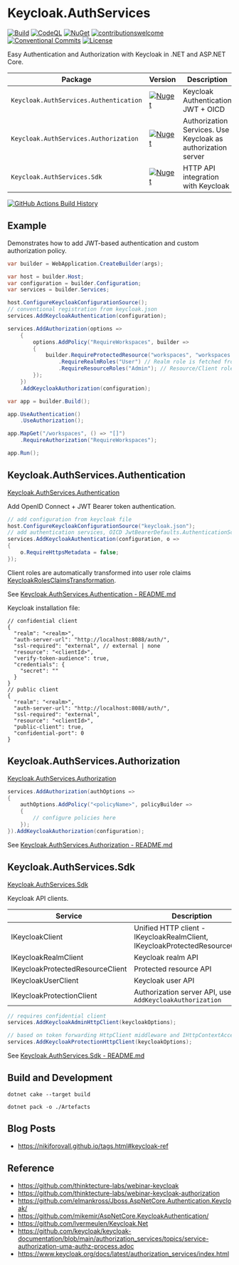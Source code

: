 # Keycloak.AuthServices

[![Build](https://github.com/NikiforovAll/keycloak-authorization-services-dotnet/actions/workflows/build.yml/badge.svg?branch=main)](https://github.com/NikiforovAll/keycloak-authorization-services-dotnet/actions/workflows/build.yml)
[![CodeQL](https://github.com/NikiforovAll/keycloak-authorization-services-dotnet/actions/workflows/codeql-analysis.yml/badge.svg)](https://github.com/NikiforovAll/keycloak-authorization-services-dotnet/actions/workflows/codeql-analysis.yml)
[![NuGet](https://img.shields.io/nuget/dt/Keycloak.AuthServices.Authentication.svg)](https://nuget.org/packages/Keycloak.AuthServices.Authentication)
[![contributionswelcome](https://img.shields.io/badge/contributions-welcome-brightgreen.svg?style=flat)](https://github.com/nikiforovall/keycloak-authorization-services-dotnet)
[![Conventional Commits](https://img.shields.io/badge/Conventional%20Commits-1.0.0-yellow.svg)](https://conventionalcommits.org)
[![License](https://img.shields.io/badge/license-MIT-blue.svg)](https://github.com/nikiforovall/keycloak-authorization-services-dotnet/blob/main/LICENSE.md)

Easy Authentication and Authorization with Keycloak in .NET and ASP.NET Core.

| Package                                | Version                                                                                                                                              | Description                                                  |
|----------------------------------------|------------------------------------------------------------------------------------------------------------------------------------------------------|--------------------------------------------------------------|
| `Keycloak.AuthServices.Authentication` | [![Nuget](https://img.shields.io/nuget/v/Keycloak.AuthServices.Authentication.svg)](https://nuget.org/packages/Keycloak.AuthServices.Authentication) | Keycloak Authentication JWT + OICD                           |
| `Keycloak.AuthServices.Authorization`  | [![Nuget](https://img.shields.io/nuget/v/Keycloak.AuthServices.Authorization.svg)](https://nuget.org/packages/Keycloak.AuthServices.Authorization)   | Authorization Services. Use Keycloak as authorization server |
| `Keycloak.AuthServices.Sdk`            | [![Nuget](https://img.shields.io/nuget/v/Keycloak.AuthServices.Sdk.svg)](https://nuget.org/packages/Keycloak.AuthServices.Sdk)                       | HTTP API integration with Keycloak                           |
[![GitHub Actions Build History](https://buildstats.info/github/chart/nikiforovall/keycloak-authorization-services-dotnet?branch=main&includeBuildsFromPullRequest=false)](https://github.com/NikiforovAll/keycloak-authorization-services-dotnet/actions)

## Example

Demonstrates how to add JWT-based authentication and custom authorization policy.

```csharp
var builder = WebApplication.CreateBuilder(args);

var host = builder.Host;
var configuration = builder.Configuration;
var services = builder.Services;

host.ConfigureKeycloakConfigurationSource();
// conventional registration from keycloak.json
services.AddKeycloakAuthentication(configuration);

services.AddAuthorization(options =>
    {
        options.AddPolicy("RequireWorkspaces", builder =>
        {
            builder.RequireProtectedResource("workspaces", "workspaces:read") // HTTP request to Keycloak to check protected resource
                .RequireRealmRoles("User") // Realm role is fetched from token
                .RequireResourceRoles("Admin"); // Resource/Client role is fetched from token
        });
    })
    .AddKeycloakAuthorization(configuration);

var app = builder.Build();

app.UseAuthentication()
    .UseAuthorization();

app.MapGet("/workspaces", () => "[]")
    .RequireAuthorization("RequireWorkspaces");

app.Run();
```

## Keycloak.AuthServices.Authentication

[Keycloak.AuthServices.Authentication](src/Keycloak.AuthServices.Authentication/Keycloak.AuthServices.Authentication.csproj)

Add OpenID Connect + JWT Bearer token authentication.

```csharp
// add configuration from keycloak file
host.ConfigureKeycloakConfigurationSource("keycloak.json");
// add authentication services, OICD JwtBearerDefaults.AuthenticationScheme
services.AddKeycloakAuthentication(configuration, o =>
{
    o.RequireHttpsMetadata = false;
});
```

Client roles are automatically transformed into user role claims [KeycloakRolesClaimsTransformation](./src/Keycloak.AuthServices.Authentication/Claims/KeycloakRolesClaimsTransformation.cs).

See [Keycloak.AuthServices.Authentication - README.md](src/Keycloak.AuthServices.Authentication/README.md)

Keycloak installation file:

```jsonc
// confidential client
{
  "realm": "<realm>",
  "auth-server-url": "http://localhost:8088/auth/",
  "ssl-required": "external", // external | none
  "resource": "<clientId>",
  "verify-token-audience": true,
  "credentials": {
    "secret": ""
  }
}
// public client
{
  "realm": "<realm>",
  "auth-server-url": "http://localhost:8088/auth/",
  "ssl-required": "external",
  "resource": "<clientId>",
  "public-client": true,
  "confidential-port": 0
}
```

## Keycloak.AuthServices.Authorization

[Keycloak.AuthServices.Authorization](src/Keycloak.AuthServices.Authorization/Keycloak.AuthServices.Authorization.csproj)

```csharp
services.AddAuthorization(authOptions =>
{
    authOptions.AddPolicy("<policyName>", policyBuilder =>
    {
        // configure policies here
    });
}).AddKeycloakAuthorization(configuration);
```

See [Keycloak.AuthServices.Authorization - README.md](src/Keycloak.AuthServices.Authorization/README.md)

## Keycloak.AuthServices.Sdk

[Keycloak.AuthServices.Sdk](src/Keycloak.AuthServices.Sdk/Keycloak.AuthServices.Sdk.csproj)

Keycloak API clients.

| Service                          | Description                                                                  |
|----------------------------------|------------------------------------------------------------------------------|
| IKeycloakClient                  | Unified HTTP client - IKeycloakRealmClient, IKeycloakProtectedResourceClient |
| IKeycloakRealmClient             | Keycloak realm API                                                           |
| IKeycloakProtectedResourceClient | Protected resource API                                                       |
| IKeycloakUserClient              | Keycloak user API                                                            |
| IKeycloakProtectionClient        | Authorization server API, used by `AddKeycloakAuthorization`                 |

```csharp
// requires confidential client
services.AddKeycloakAdminHttpClient(keycloakOptions);

// based on token forwarding HttpClient middleware and IHttpContextAccessor
services.AddKeycloakProtectionHttpClient(keycloakOptions);
```

See [Keycloak.AuthServices.Sdk - README.md](src/Keycloak.AuthServices.Sdk/README.md)

## Build and Development

`dotnet cake --target build`

`dotnet pack -o ./Artefacts`

## Blog Posts

* <https://nikiforovall.github.io/tags.html#keycloak-ref>

## Reference

* <https://github.com/thinktecture-labs/webinar-keycloak>
* <https://github.com/thinktecture-labs/webinar-keycloak-authorization>
* <https://github.com/elmankross/Jboss.AspNetCore.Authentication.Keycloak/>
* <https://github.com/mikemir/AspNetCore.KeycloakAuthentication/>
* <https://github.com/lvermeulen/Keycloak.Net>
* <https://github.com/keycloak/keycloak-documentation/blob/main/authorization_services/topics/service-authorization-uma-authz-process.adoc>
* <https://www.keycloak.org/docs/latest/authorization_services/index.html>
